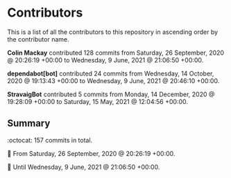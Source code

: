 # Contributors

This is a list of all the contributors to this repository in ascending order by the contributor name.

**Colin Mackay** contributed 128 commits from Saturday, 26 September, 2020 @ 20:26:19 +00:00 to Wednesday, 9 June, 2021 @ 21:06:50 +00:00.

**dependabot[bot]** contributed 24 commits from Wednesday, 14 October, 2020 @ 19:13:43 +00:00 to Wednesday, 9 June, 2021 @ 20:46:10 +00:00.

**StravaigBot** contributed 5 commits from Monday, 14 December, 2020 @ 19:28:09 +00:00 to Saturday, 15 May, 2021 @ 12:04:56 +00:00.

## Summary

:octocat: 157 commits in total.

:date: From Saturday, 26 September, 2020 @ 20:26:19 +00:00.

:date: Until Wednesday, 9 June, 2021 @ 21:06:50 +00:00.

